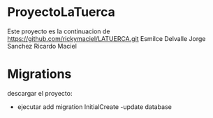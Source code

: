 # ProyectoLaTuerca
Este proyecto es la continuacion de https://github.com/rickymaciel/LATUERCA.git
Esmilce Delvalle
Jorge Sanchez
Ricardo Maciel

# Migrations
descargar el proyecto:
- ejecutar add migration InitialCreate
-update database
